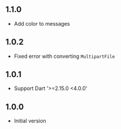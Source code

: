 ## 1.1.0

- Add color to messages

## 1.0.2

- Fixed error with converting `MultipartFile`

## 1.0.1

- Support Dart '>=2.15.0 <4.0.0'

## 1.0.0

- Initial version
